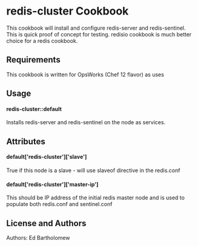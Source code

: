 redis-cluster Cookbook
===============================
This cookbook will install and configure redis-server and redis-sentinel. This is quick proof of concept for testing. redisio cookbook is much better choice for a redis cookbook.

Requirements
------------
This cookbook is written for OpsWorks (Chef 12 flavor) as uses 

Usage
-----
#### redis-cluster::default
Installs redis-server and redis-sentinel on the node as services.

Attributes
----------
#### default['redis-cluster']['slave'] 
True if this node is a slave - will use slaveof directive in the redis.conf
#### default['redis-cluster']['master-ip']
This should be IP address of the initial redis master node and is used to populate both redis.conf and sentinel.conf

License and Authors
-------------------
Authors: Ed Bartholomew
